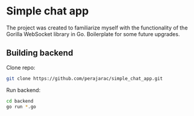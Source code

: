 # Simple chat app

The project was created to familiarize myself with the functionality of the Gorilla WebSocket library in Go. Boilerplate for some future upgrades.

## Building backend

Clone repo:

```bash
git clone https://github.com/perajarac/simple_chat_app.git
```

Run backend:

```bash
cd backend
go run *.go
```